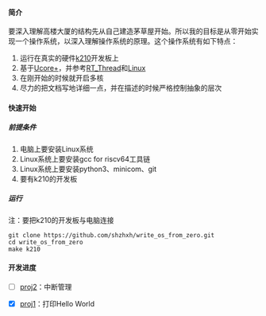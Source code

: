 #### 简介

要深入理解高楼大厦的结构先从自己建造茅草屋开始。所以我的目标是从零开始实现一个操作系统，以深入理解操作系统的原理。这个操作系统有如下特点：

1. 运行在真实的硬件[k210](https://kendryte.com/downloads/)开发板上
2. 基于[Ucore+](https://github.com/riscv-labs/OS2018spring-projects-g08)，并参考[RT_Thread](https://github.com/RT-Thread/rt-thread)和[Linux](https://github.com/torvalds/linux)
3. 在刚开始的时候就开启多核
4. 尽力的把文档写地详细一点，并在描述的时候严格控制抽象的层次

#### 快速开始

##### 前提条件

1. 电脑上要安装Linux系统
2. Linux系统上要安装gcc for riscv64工具链
3. Linux系统上要安装python3、minicom、git
4. 要有k210的开发板

##### 运行

注：要把k210的开发板与电脑连接

```
git clone https://github.com/shzhxh/write_os_from_zero.git
cd write_os_from_zero
make k210
```

#### 开发进度

- [ ] [proj2](docs/proj2.md)：中断管理

- [x] [proj1](docs/proj1.md)：打印Hello World